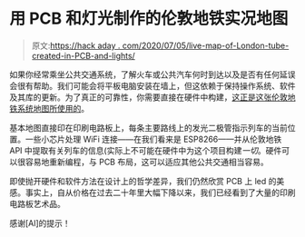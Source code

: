 # 用 PCB 和灯光制作的伦敦地铁实况地图

> 原文:[https://hack aday . com/2020/07/05/live-map-of-London-tube-created-in-PCB-and-lights/](https://hackaday.com/2020/07/05/live-map-of-london-tube-created-in-pcb-and-lights/)

如果你经常乘坐公共交通系统，了解火车或公共汽车何时到达以及是否有任何延误会很有帮助。我们可能会将平板电脑安装在墙上，但这依赖于保持操作系统、软件及其库的更新。为了真正的可靠性，你需要直接在硬件中构建，[这正是这张伦敦地铁系统地图所使用的](https://www.ianvisits.co.uk/blog/2020/06/23/check-out-this-london-tube-map-made-from-a-working-circuit-board/)。

基本地图直接印在印刷电路板上，每条主要路线上的发光二极管指示列车的当前位置。一些小芯片处理 WiFi 连接——在我们看来是 ESP8266——并从伦敦地铁 API 中提取有关列车的信息(实际上不可能在硬件中为这个项目构建*一切*。硬件可以很容易地重新编程，与 PCB 布局，这可以适应其他公共交通相当容易。

即使抛开硬件和软件方法在设计上的哲学差异，我们仍然欣赏 PCB 上 led 的美感。事实上，自从价格在过去二十年里大幅下降以来，我们已经看到了大量的印刷电路板艺术品。

感谢[Al]的提示！